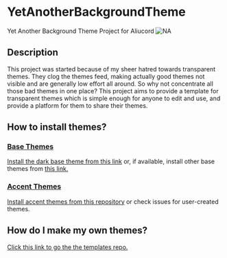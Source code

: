 # YetAnotherBackgroundTheme
Yet Another Background Theme Project for Aliucord
![NA](https://github.com/RhyMegu/YetAnotherBackgroundTheme/blob/main/Resources/Title.png?raw=true)

## Description
This project was started because of my sheer hatred towards transparent themes. They clog the themes feed, making actually good themes not visible and are generally low effort all around. So why not concentrate all those bad themes in one place?
This project aims to provide a template for transparent themes which is simple enough for anyone to edit and use, and provide a platform for them to share their themes.

## How to install themes?
### [Base Themes](https://github.com/RhyMegu/YetAnotherBackgroundTheme/tree/main/Accents)
[Install the dark base theme from this link](https://raw.githubusercontent.com/RhyMegu/YetAnotherBackgroundTheme/main/Base/YABTBaseDark.json) or, if available, install other base themes from [this link.](https://github.com/RhyMegu/YetAnotherBackgroundTheme/tree/main/Base)

### [Accent Themes](https://github.com/RhyMegu/YetAnotherBackgroundTheme/tree/main/Accents)
[Install accent themes from this repository](https://github.com/RhyMegu/YetAnotherBackgroundTheme/tree/main/Accents) or check issues for user-created themes.

## How do I make my own themes?
[Click this link to go the the templates repo.](https://github.com/RhyMegu/YetAnotherBackgroundTheme/tree/main/Base)
